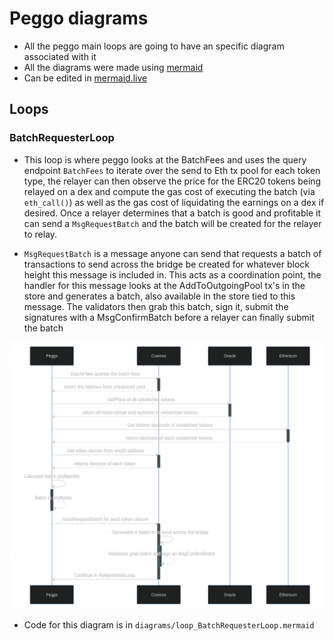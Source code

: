 # Peggo diagrams

- All the peggo main loops are going to have an specific diagram associated
with it
- All the diagrams were made using [mermaid](https://mermaid-js.github.io/mermaid/#/)
- Can be edited in [mermaid.live](https://mermaid.live/)

## Loops

### BatchRequesterLoop

- This loop is where peggo looks at the BatchFees and uses the query endpoint `BatchFees`
 to iterate over the send to Eth tx pool for each token type, the relayer can then
 observe the price for the ERC20 tokens being relayed on a dex and compute the gas
 cost of executing the batch (via `eth_call()`) as well as the gas cost of
 liquidating the earnings on a dex if desired. Once a relayer determines that a
 batch is good and profitable it can send a `MsgRequestBatch` and the batch will
 be created for the relayer to relay.

- `MsgRequestBatch` is a message anyone can send that requests a batch of transactions
 to send across the bridge be created for whatever block height this message is
 included in. This acts as a coordination point, the handler for this message
 looks at the AddToOutgoingPool tx's in the store and generates a batch, also
 available in the store tied to this message. The validators then grab this batch,
 sign it, submit the signatures with a MsgConfirmBatch before a relayer
 can finally submit the batch

![diagram](./mermaid-diagram-batch_requester_loop-20220425104218.png)

- Code for this diagram is in `diagrams/loop_BatchRequesterLoop.mermaid`
